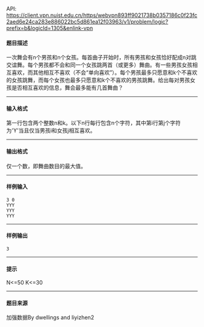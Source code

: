 API: https://client.vpn.nuist.edu.cn/https/webvpn893ff9021738b0357186c0f23fc2aed6e24ca283e886022bc5d861ea12f03963/v1/problem/logic?prefix=b&logicId=1305&enlink-vpn

#### 题目描述

一次舞会有n个男孩和n个女孩。每首曲子开始时，所有男孩和女孩恰好配成n对跳交谊舞。每个男孩都不会和同一个女孩跳两首（或更多）舞曲。有一些男孩女孩相互喜欢，而其他相互不喜欢（不会“单向喜欢”）。每个男孩最多只愿意和k个不喜欢的女孩跳舞，而每个女孩也最多只愿意和k个不喜欢的男孩跳舞。给出每对男孩女孩是否相互喜欢的信息，舞会最多能有几首舞曲？

---

#### 输入格式

第一行包含两个整数n和k。以下n行每行包含n个字符，其中第i行第j个字符为'Y'当且仅当男孩i和女孩j相互喜欢。

---

#### 输出格式

仅一个数，即舞曲数目的最大值。

---

#### 样例输入
```
3 0
YYY
YYY
YYY

```

---

#### 样例输出
```
3
```

---

#### 提示

N<=50 K<=30

---

#### 题目来源

加强数据By dwellings and liyizhen2